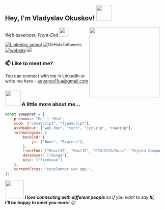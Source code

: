 <h2> Hey, I'm Vladyslav Okuskov! <img src="https://media.giphy.com/media/l3V0CU2FTL0yExOes/giphy.gif" width="50"></h2>
<img align='right' src="https://media.giphy.com/media/cI5Dm6tQyvFM7LWz7J/giphy.gif" width="230">
<p><em>Web developer, Front-End
</a><img src="https://media.giphy.com/media/BoC8optEJjLLz2quuL/giphy.gif" width="30"> 
</em></p>

[![Linkedin: anmol](https://img.shields.io/badge/-swappnet-blue?style=flat-square&logo=Linkedin&logoColor=white&link=https://www.linkedin.com/in/vladokuskov/)](https://www.linkedin.com/in/vladokuskov/)
![GitHub followers](https://img.shields.io/github/followers/swappnet?label=Follow&style=social)
[![website](https://img.shields.io/badge/Website-46a2f1.svg?&style=flat-square&logo=Google-Chrome&logoColor=white&link=http://vladokuskov.xyz/)](http://vladokuskov.xyz/)
![](https://visitor-badge.glitch.me/badge?page_id=swappnet)

### 📫 Like to meet me?

You can connect with me in LinkedIn or write me here - advance11ua@gmail.com


### <img src="https://media.giphy.com/media/VgCDAzcKvsR6OM0uWg/giphy.gif" width="50"> A little more about me...  

```javascript
const swappnet = {
    pronouns: "He" | "Him",
    code: ["JavaScript", "TypeScript"],
    askMeAbout: ["web dev", "tech", "cycling", "reading"],
    technologies: {
        backEnd: {
            js: ["Node", "Express"],
        },
        frontEnd: ["ReactJS", "NextJS", "CSS/SCSS/Sass", "Styled Components", "Tailwind", "Redux"]
        databases: ["mongo"],
        misc: ["Firebase"]
    },
    currentFocus: "cycplanner web app.",
};
```

<img src="https://media.giphy.com/media/LnQjpWaON8nhr21vNW/giphy.gif" width="60"> <em><b>I love connecting with different people</b> so if you want to say <b>hi, I'll be happy to meet you more!</b> 😊</em>

<!--START_SECTION:waka-->
